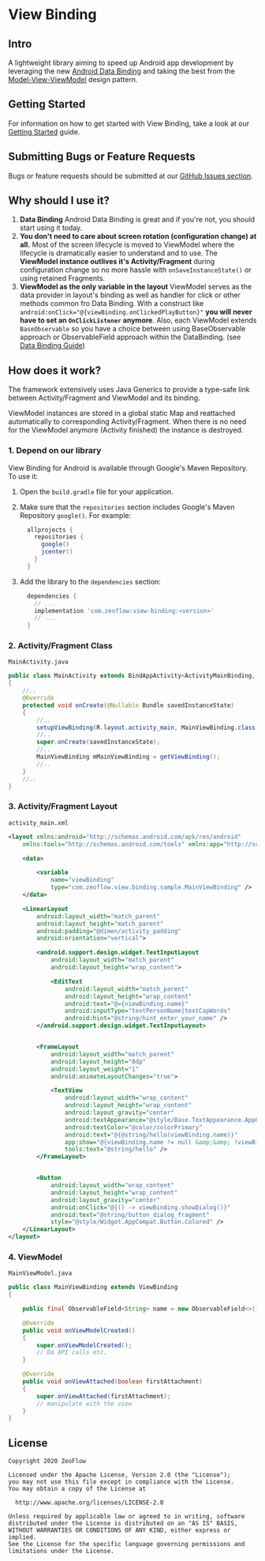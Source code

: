 # View Binding

## Intro
A lightweight library aiming to speed up Android app development by leveraging the new [Android Data Binding](http://developer.android.com/tools/data-binding/guide.html) and taking the best from the [Model-View-ViewModel](https://en.wikipedia.org/wiki/Model%E2%80%93view%E2%80%93viewmodel) design pattern.

## Getting Started
For information on how to get started with View Binding,
take a look at our [Getting Started](docs/getting-started.md) guide.

## Submitting Bugs or Feature Requests
Bugs or feature requests should be submitted at our [GitHub Issues section](https://github.com/zeoflow/view-binding/issues).


## Why should I use it?
1. **Data Binding**
 Android Data Binding is great and if you're not, you should start using it today.
2. **You don't need to care about screen rotation (configuration change) at all.**
 Most of the screen lifecycle is moved to ViewModel where the lifecycle is dramatically easier to understand and to use. The **ViewModel instance outlives it's Activity/Fragment** during configuration change so no more hassle with `onSaveInstanceState()` or using retained Fragments.
3. **ViewModel as the only variable in the layout**
 ViewModel serves as the data provider in layout's binding as well as handler for click or other methods common fro Data Binding. With a construct like `android:onClick="@{viewBinding.onClickedPlayButton}"` **you will never have to set an `OnClickListener` anymore**. Also, each ViewModel extends `BaseObservable` so you have a choice between using BaseObservable approach or ObservableField approach within the DataBinding. (see [Data Binding Guide](http://developer.android.com/tools/data-binding/guide.html))

## How does it work?
The framework extensively uses Java Generics to provide a type-safe link between Activity/Fragment and ViewModel and its binding.

ViewModel instances are stored in a global static Map and reattached automatically to corresponding Activity/Fragment. When there is no need for the ViewModel anymore (Activity finished) the instance is destroyed.

### 1. Depend on our library

View Binding for Android is available through Google's Maven Repository.
To use it:

1.  Open the `build.gradle` file for your application.
2.  Make sure that the `repositories` section includes Google's Maven Repository
    `google()`. For example:

    ```groovy
      allprojects {
        repositories {
          google()
          jcenter()
        }
      }
    ```

3.  Add the library to the `dependencies` section:

    ```groovy
      dependencies {
        // ...
        implementation 'com.zeoflow:view-binding:<version>'
        // ...
      }
    ```

### 2. Activity/Fragment Class
`MainActivity.java`

```java
public class MainActivity extends BindAppActivity<ActivityMainBinding, MainViewBinding>
{
    //..
    @Override
    protected void onCreate(@Nullable Bundle savedInstanceState)
    {
        //..
        setupViewBinding(R.layout.activity_main, MainViewBinding.class);
        //..
        super.onCreate(savedInstanceState);
        //..
        MainViewBinding mMainViewBinding = getViewBinding();
        //..
    }
    //..
}
```

### 3. Activity/Fragment Layout
`activity_main.xml`

```xml
<layout xmlns:android="http://schemas.android.com/apk/res/android"
	xmlns:tools="http://schemas.android.com/tools" xmlns:app="http://schemas.android.com/apk/res-auto">

	<data>

        <variable
            name="viewBinding"
            type="com.zeoflow.view.binding.sample.MainViewBinding" />
	</data>

	<LinearLayout
		android:layout_width="match_parent"
		android:layout_height="match_parent"
		android:padding="@dimen/activity_padding"
		android:orientation="vertical">

		<android.support.design.widget.TextInputLayout
			android:layout_width="match_parent"
			android:layout_height="wrap_content">

			<EditText
				android:layout_width="match_parent"
				android:layout_height="wrap_content"
				android:text="@={viewBinding.name}"
				android:inputType="textPersonName|textCapWords"
				android:hint="@string/hint_enter_your_name" />
		</android.support.design.widget.TextInputLayout>


		<FrameLayout
			android:layout_width="match_parent"
			android:layout_height="0dp"
			android:layout_weight="1"
			android:animateLayoutChanges="true">

			<TextView
				android:layout_width="wrap_content"
				android:layout_height="wrap_content"
				android:layout_gravity="center"
				android:textAppearance="@style/Base.TextAppearance.AppCompat.Headline"
				android:textColor="@color/colorPrimary"
				android:text="@{@string/hello(viewBinding.name)}"
				app:show="@{viewBinding.name != null &amp;&amp; !viewBinding.name.empty}"
				tools:text="@string/hello" />
		</FrameLayout>


		<Button
			android:layout_width="wrap_content"
			android:layout_height="wrap_content"
			android:layout_gravity="center"
			android:onClick="@{() -> viewBinding.showDialog()}"
			android:text="@string/button_dialog_fragment"
			style="@style/Widget.AppCompat.Button.Colored" />
	</LinearLayout>
</layout>

```

### 4. ViewModel
`MainViewModel.java`

```java
public class MainViewBinding extends ViewBinding
{

	public final ObservableField<String> name = new ObservableField<>();

	@Override
	public void onViewModelCreated()
	{
		super.onViewModelCreated();
		// Do API calls etc.
	}

	@Override
	public void onViewAttached(boolean firstAttachment)
	{
		super.onViewAttached(firstAttachment);
		// manipulate with the view
	}
}
```

## License
    Copyright 2020 ZeoFlow
    
    Licensed under the Apache License, Version 2.0 (the "License");
    you may not use this file except in compliance with the License.
    You may obtain a copy of the License at
    
      http://www.apache.org/licenses/LICENSE-2.0
    
    Unless required by applicable law or agreed to in writing, software
    distributed under the License is distributed on an "AS IS" BASIS,
    WITHOUT WARRANTIES OR CONDITIONS OF ANY KIND, either express or implied.
    See the License for the specific language governing permissions and
    limitations under the License.